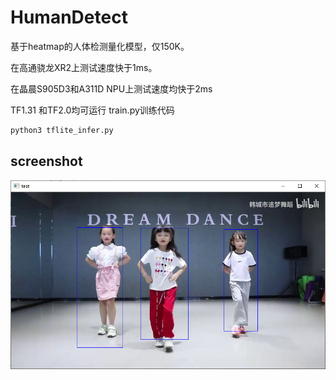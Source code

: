 # HumanDetect
基于heatmap的人体检测量化模型，仅150K。


在高通骁龙XR2上测试速度快于1ms。


在晶晨S905D3和A311D NPU上测试速度均快于2ms


TF1.31  和TF2.0均可运行 train.py训练代码
```bash
python3 tflite_infer.py
```


## screenshot
![](example.png)